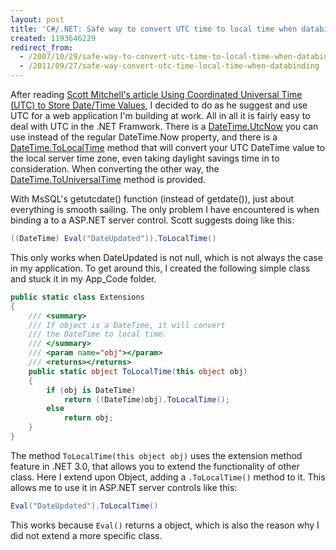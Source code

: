 ```yaml
---
layout: post
title: 'C#/.NET: Safe way to convert UTC time to local time when databinding'
created: 1193646229
redirect_from:
  - /2007/10/29/safe-way-to-convert-utc-time-to-local-time-when-databinding
  - /2011/09/27/safe-way-convert-utc-time-local-time-when-databinding
---
```

After reading [Scott Mitchell's article Using Coordinated Universal Time (UTC) to Store Date/Time Values](http://aspnet.4guysfromrolla.com/articles/081507-1.aspx), I decided to do as he suggest and use UTC for a web application I'm building at work. All in all it is fairly easy to deal with UTC in the .NET Framwork. There is a [DateTime.UtcNow](http://msdn2.microsoft.com/en-us/library/system.datetime.utcnow.aspx) you can use instead of the regular DateTime.Now property, and there is a [DateTime.ToLocalTime](http://msdn2.microsoft.com/en-us/library/system.datetime.tolocaltime.aspx) method that will convert your UTC DateTime value to the local server time zone, even taking daylight savings time in to consideration. When converting the other way, the [DateTime.ToUniversalTime](http://msdn2.microsoft.com/en-us/library/system.datetime.touniversaltime.aspx) method is provided.

With MsSQL's getutcdate() function (instead of getdate()), just about everything is smooth sailing. The only problem I have encountered is when binding a to a ASP.NET server control. Scott suggests doing like this:

```csharp
((DateTime) Eval("DateUpdated")).ToLocalTime()
```

This only works when DateUpdated is not null, which is not always the case in my application. To get around this, I created the following simple class and stuck it in my App_Code folder.

```csharp
public static class Extensions
{
    /// <summary>
    /// If object is a DateTime, it will convert
    /// the DateTime to local time.
    /// </summary>
    /// <param name="obj"></param>
    /// <returns></returns>
    public static object ToLocalTime(this object obj)
    {
        if (obj is DateTime)
            return ((DateTime)obj).ToLocalTime();
        else
            return obj;
    }
}
```

The method `ToLocalTime(this object obj)` uses the extension method feature in .NET 3.0, that allows you to extend the functionality of other class. Here I extend upon Object, adding a `.ToLocalTime()` method to it. This allows me to use it in ASP.NET server controls like this:

```csharp
Eval("DateUpdated").ToLocalTime()
```

This works because `Eval()` returns a object, which is also the reason why I did not extend a more specific class.
